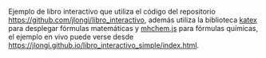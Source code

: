 Ejemplo de libro interactivo que utiliza el código del repositorio
https://github.com/jlongi/libro_interactivo, además utiliza la biblioteca [katex](https://katex.org/) para desplegar fórmulas matemáticas y [mhchem.js](https://mhchem.github.io/MathJax-mhchem/) para fórmulas químicas, el ejemplo en vivo puede verse desde https://jlongi.github.io/libro_interactivo_simple/index.html.
